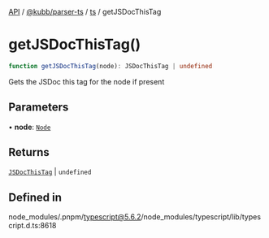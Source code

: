 [API](../../../../../packages.md) / [@kubb/parser-ts](../../../index.md) / [ts](../index.md) / getJSDocThisTag

# getJSDocThisTag()

```ts
function getJSDocThisTag(node): JSDocThisTag | undefined
```

Gets the JSDoc this tag for the node if present

## Parameters

• **node**: [`Node`](../interfaces/Node.md)

## Returns

[`JSDocThisTag`](../interfaces/JSDocThisTag.md) \| `undefined`

## Defined in

node\_modules/.pnpm/typescript@5.6.2/node\_modules/typescript/lib/typescript.d.ts:8618
